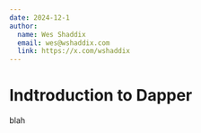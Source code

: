 ```yaml
---
date: 2024-12-1
author:
  name: Wes Shaddix
  email: wes@wshaddix.com
  link: https://x.com/wshaddix
---
```

# Indtroduction to Dapper

blah